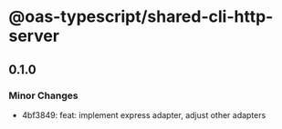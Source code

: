 # @oas-typescript/shared-cli-http-server

## 0.1.0

### Minor Changes

- 4bf3849: feat: implement express adapter, adjust other adapters
